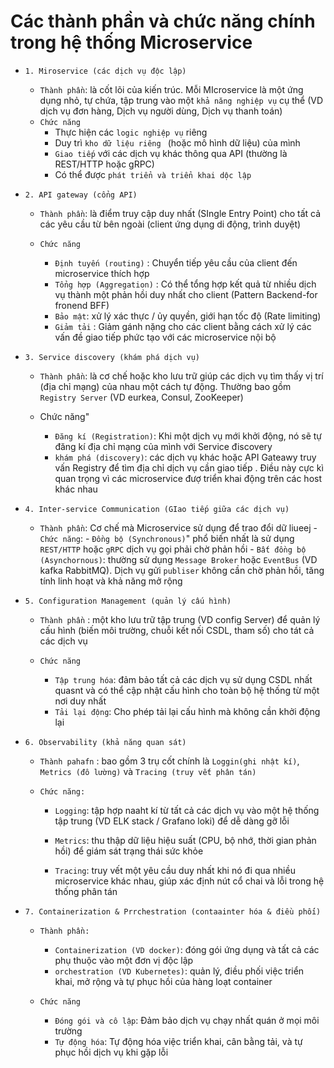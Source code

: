 # Các thành phần và chức năng chính trong hệ thống Microservice

-   `1. Miroservice (các dịch vụ độc lập)`

    -   `Thành phần`: là cốt lõi của kiến trúc. Mỗi MIcroservice là một ứng dụng nhỏ, tự chứa, tập trung vào một `khả năng nghiệp vụ` cụ thể (VD dịch vụ đơn hàng, Dịch vụ người dùng, Dịch vụ thanh toán)
    -   `Chức năng`
        -   Thực hiện các `logic nghiệp vụ` riêng
        -   Duy trì `kho dữ liệu riêng ` (hoặc mô hình dữ liệu) của mình
        -   `Giao tiếp` với các dịch vụ khác thông qua API (thường là REST/HTTP hoặc gRPC)
        -   Có thể được `phát triển và triển khai dộc lập`

-   `2. API gateway (cổng API)`

    -   `Thành phần`: là điểm truy cập duy nhất (SIngle Entry Point) cho tất cả các yêu cầu từ bên ngoài (client ứng dụng di động, trình duyệt)

    -   `Chức năng`
        -   `Định tuyến (routing)` : Chuyển tiếp yêu cầu của client đến microservice thích hợp
        -   `Tổng hợp (Aggregation)` : Có thể tổng hợp kết quả từ nhiều dịch vụ thành một phản hồi duy nhất cho client (Pattern Backend-for fronend BFF)
        -   `Bảo mật`: xử lý xác thực / ủy quyền, giới hạn tốc độ (Rate limiting)
        -   `Giảm tải` : Giảm gánh nặng cho các client bằng cách xử lý các vấn đề giao tiếp phức tạo với các microservice nội bộ

-   `3. Service discovery (khám phá dịch vụ)`

    -   `Thành phần`: là cơ chế hoặc kho lưu trữ giúp các dịch vụ tìm thấy vị trí (địa chỉ mạng) của nhau một cách tự động. Thường bao gồm `Registry Server` (VD eurkea, Consul, ZooKeeper)

    -   Chức năng"
        -   `Đăng kí (Registration)`: Khi một dịch vụ mới khởi động, nó sẽ tự đăng kí địa chỉ mạng của mình với Service điscovery
        -   `khám phá (discovery)`: các dịch vụ khác hoặc API Gateawy truy vấn Registry để tìm địa chỉ dịch vụ cần giao tiếp . Điều này cực kì quan trọng vì các microservice đượ triển khai động trên các host khác nhau

-   `4. Inter-service Communication (GIao tiếp giữa các dịch vụ)`

    -   `Thành phần`: Cơ chế mà Microservice sử dụng để trao đổi dữ liueej -`Chức năng`: - `Đồng bộ (Synchronous)`" phổ biến nhất là sử dụng `REST/HTTP` hoặc `gRPC` dịch vụ gọi phải chờ phản hồi - `Bất đồng bộ (Asynchornous)`: thường sử dụng `Message Broker` hoặc `EventBus` (VD kafka RabbitMQ). Dịch vụ gửi `publiser` không cần chờ phản hồi, tăng tính linh hoạt và khả năng mở rộng

-   `5. Configuration Management (quản lý cấu hình)`

    -   `Thành phần` : một kho lưu trữ tập trung (VD config Server) để quản lý cấu hình (biến môi trường, chuỗi kết nối CSDL, tham số) cho tát cả các dịch vụ

    -   `Chức năng`
        -   `Tập trung hóa`: đảm bảo tất cả các dịch vụ sử dụng CSDL nhất quasnt và có thể cập nhật cấu hình cho toàn bộ hệ thống từ một nơi duy nhất
        -   `Tải lại động`: Cho phép tải lại cấu hình mà không cần khởi động lại

-   `6. Observability (khả năng quan sát)`

    -   `Thành pahafn` : bao gồm 3 trụ cốt chính là `Loggin(ghi nhật kí)`, `Metrics (đô lường)` và `Tracing (truy vết phân tán)`

    -   `Chức năng: `

        -   `Logging`: tập hợp naaht kí từ tất cả các dịch vụ vào một hệ thống tập trung (VD ELK stack / Grafano loki) để dễ dàng gỡ lỗi

        -   `Metrics`: thu thập dữ liệu hiệu suất (CPU, bộ nhớ, thời gian phản hồi) để giám sát trạng thái sức khỏe
        -   `Tracing`: truy vết một yêu cầu duy nhất khi nó đi qua nhiều microservice khác nhau, giúp xác định nút cổ chai và lỗi trong hệ thống phân tán

-   `7. Containerization & Prrchestration (contaainter hóa & điều phối)`

    -   `Thành phần: `

        -   `Containerization (VD docker)`: đóng gói ứng dụng và tất cả các phụ thuộc vào một đơn vị độc lập
        -   `orchestration (VD Kubernetes)`: quản lý, điều phối việc triển khai, mở rộng và tự phục hồi của hàng loạt container

    -   `Chức năng`
        -   `Đóng gói và cô lập`: Đảm bảo dịch vụ chạy nhất quán ở mọi môi trường
        -   `Tự động hóa`: Tự động hóa việc triển khai, cân bằng tải, và tự phục hồi dịch vụ khi gặp lỗi
